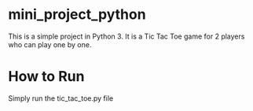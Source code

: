 # mini_project_python
This is a simple project in Python 3. It is a Tic Tac Toe game for 2 players who can play one by one.
# How to Run
Simply run the tic_tac_toe.py file
